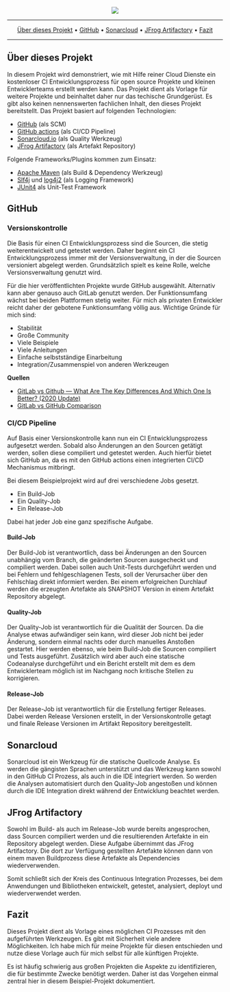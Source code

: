 <p align="center">
 <img src="https://raw.githubusercontent.com/morrigan-dev/java-examples/main/multi-module-ci-project/images/Multi-Modul CI Projekt Grundgesrüst.png">
</p>

<hr />
<p align="center">
    <a href="#über-dieses-projekt">Über dieses Projekt</a> • 
    <a href="#github">GitHub</a> • 
    <a href="#sonarcloud">Sonarcloud</a> • 
    <a href="#jfrog-artifactory">JFrog Artifactory</a> • 
    <a href="#fazit">Fazit</a>
</p>
<hr />

## Über dieses Projekt

In diesem Projekt wird demonstriert, wie mit Hilfe reiner Cloud Dienste ein kostenloser CI Entwicklungsprozess für open source Projekte und kleinen Entwicklerteams erstellt werden kann.
Das Projekt dient als Vorlage für weitere Projekte und beinhaltet daher nur das techische Grundgerüst. Es gibt also keinen nennenswerten fachlichen Inhalt, den dieses Projekt bereitstellt.
Das Projekt basiert auf folgenden Technologien:
* [GitHub](https://github.com/morrigan-dev) (als SCM)
* [GitHub actions](https://docs.github.com/en/free-pro-team@latest/actions) (als CI/CD Pipeline)
* [Sonarcloud.io](https://sonarcloud.io/organizations/morrigan-dev/projects) (als Quality Werkzeug)
* [JFrog Artifactory](https://morrigandev.jfrog.io/ui/packages) (als Artefakt Repository)

Folgende Frameworks/Plugins kommen zum Einsatz:
* [Apache Maven](http://maven.apache.org/) (als Build & Dependency Werkzeug)
* [Slf4j](http://www.slf4j.org/) und [log4j2](https://logging.apache.org/log4j/2.x/) (als Logging Framework)
* [JUnit4](https://junit.org/junit4/) als Unit-Test Framework

## GitHub

### Versionskontrolle

Die Basis für einen CI Entwicklungsprozess sind die Sourcen, die stetig weiterentwickelt und getestet werden. Daher beginnt ein CI Entwicklungsprozess immer mit der Versionsverwaltung, in der die Sourcen versioniert abgelegt werden. Grundsätzlich spielt es keine Rolle, welche Versionsverwaltung genutzt wird.

Für die hier veröffentlichten Projekte wurde GitHub ausgewählt. Alternativ kann aber genauso auch GitLab genutzt werden. Der Funktionsumfang wächst bei beiden Plattformen stetig weiter. Für mich als privaten Entwickler reicht daher der gebotene Funktionsumfang völlig aus. Wichtige Gründe für mich sind:
* Stabilität
* Große Community
* Viele Beispiele
* Viele Anleitungen
* Einfache selbstständige Einarbeitung
* Integration/Zusammenspiel von anderen Werkzeugen

**Quellen**
* [GitLab vs Github — What Are The Key Differences And Which One Is Better? (2020 Update)](https://blog.codegiant.io/gitlab-vs-github-which-one-is-better-2020-d8ec7fb9542c)
* [GitLab vs GitHub Comparison](https://about.gitlab.com/devops-tools/github-vs-gitlab/)

### CI/CD Pipeline

Auf Basis einer Versionskontrolle kann nun ein CI Entwicklungsprozess aufgesetzt werden. Sobald also Änderungen an den Sourcen getätigt werden, sollen diese compiliert und getestet werden. Auch hierfür bietet sich GitHub an, da es mit den GitHub actions einen integrierten CI/CD Mechanismus mitbringt.

Bei diesem Beispielprojekt wird auf drei verschiedene Jobs gesetzt.
* Ein Build-Job
* Ein Quality-Job
* Ein Release-Job

Dabei hat jeder Job eine ganz spezifische Aufgabe.

#### Build-Job

Der Build-Job ist verantwortlich, dass bei Änderungen an den Sourcen unabhängig vom Branch, die geänderten Sourcen ausgecheckt und compiliert werden. Dabei sollen auch Unit-Tests durchgeführt werden und bei Fehlern und fehlgeschlagenen Tests, soll der Verursacher über den Fehlschlag direkt informiert werden.
Bei einem erfolgreichen Durchlauf werden die erzeugten Artefakte als SNAPSHOT Version in einem Artefakt Repository abgelegt.

#### Quality-Job

Der Quality-Job ist verantwortlich für die Qualität der Sourcen. Da die Analyse etwas aufwändiger sein kann, wird dieser Job nicht bei jeder Änderung, sondern einmal nachts oder durch manuelles Anstoßen gestartet. Hier werden ebenso, wie beim Build-Job die Sourcen compiliert und Tests ausgeführt. Zusätzlich wird aber auch eine statische Codeanalyse durchgeführt und ein Bericht erstellt mit dem es dem Entwicklerteam möglich ist im Nachgang noch kritische Stellen zu korrigieren.

#### Release-Job

Der Release-Job ist verantwortlich für die Erstellung fertiger Releases. Dabei werden Release Versionen erstellt, in der Versionskontrolle getagt und finale Release Versionen im Artifakt Repository bereitgestellt.

## Sonarcloud

Sonarcloud ist ein Werkzeug für die statische Quellcode Analyse. Es werden die gängisten Sprachen unterstützt und das Werkzeug kann sowohl in den GitHub CI Prozess, als auch in die IDE integriert werden. So werden die Analysen automatisiert durch den Quality-Job angestoßen und können durch die IDE Integration direkt während der Entwicklung beachtet werden.

## JFrog Artifactory

Sowohl im Build- als auch im Release-Job wurde bereits angesprochen, dass Sourcen compiliert werden und die resultierenden Artefakte in ein Repository abgelegt werden. Diese Aufgabe übernimmt das JFrog Artifactory. Die dort zur Verfügung gestellten Artefakte können dann von einem maven Buildprozess diese Artefakte als Dependencies wiederverwenden.

Somit schließt sich der Kreis des Continuous Integration Prozesses, bei dem Anwendungen und Bibliotheken entwickelt, getestet, analysiert, deployt und wiederverwendet werden.

## Fazit

Dieses Projekt dient als Vorlage eines möglichen CI Prozesses mit den aufgeführten Werkzeugen. Es gibt mit Sicherheit viele andere Möglichkeiten. Ich habe mich für meine Projekte für diesen entschieden und nutze diese Vorlage auch für mich selbst für alle künftigen Projekte.

Es ist häufig schwierig aus großen Projekten die Aspekte zu identifizieren, die für bestimmte Zwecke benötigt werden. Daher ist das Vorgehen einmal zentral hier in diesem Beispiel-Projekt dokumentiert.